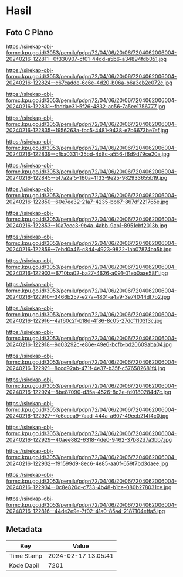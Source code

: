# Hasil

## Foto C Plano

https://sirekap-obj-formc.kpu.go.id/3053/pemilu/pdpr/72/04/06/20/06/7204062006004-20240216-122811--0f330907-cf01-44dd-a5b6-a34894fdb051.jpg

https://sirekap-obj-formc.kpu.go.id/3053/pemilu/pdpr/72/04/06/20/06/7204062006004-20240216-122824--c67cadde-6c6e-4d20-b06a-b6a3eb2e072c.jpg

https://sirekap-obj-formc.kpu.go.id/3053/pemilu/pdpr/72/04/06/20/06/7204062006004-20240216-122831--fbddae31-5f26-4832-ac56-7a5ee1756777.jpg

https://sirekap-obj-formc.kpu.go.id/3053/pemilu/pdpr/72/04/06/20/06/7204062006004-20240216-122835--1956263a-fbc5-4481-9438-e7b6673be7ef.jpg

https://sirekap-obj-formc.kpu.go.id/3053/pemilu/pdpr/72/04/06/20/06/7204062006004-20240216-122839--cfba0331-35bd-4d8c-a556-f6d9d79ce20a.jpg

https://sirekap-obj-formc.kpu.go.id/3053/pemilu/pdpr/72/04/06/20/06/7204062006004-20240216-122845--bf7a2af5-160a-4f33-9e25-982933655b19.jpg

https://sirekap-obj-formc.kpu.go.id/3053/pemilu/pdpr/72/04/06/20/06/7204062006004-20240216-122850--60e7ee32-21a7-4235-bb67-867df221765e.jpg

https://sirekap-obj-formc.kpu.go.id/3053/pemilu/pdpr/72/04/06/20/06/7204062006004-20240216-122853--10a7ecc3-9b4a-4abb-9ab1-8951cbf2013b.jpg

https://sirekap-obj-formc.kpu.go.id/3053/pemilu/pdpr/72/04/06/20/06/7204062006004-20240216-122859--7ebd0a46-c8d4-4923-9822-1ab07874ba5b.jpg

https://sirekap-obj-formc.kpu.go.id/3053/pemilu/pdpr/72/04/06/20/06/7204062006004-20240216-122903--6710ba02-ba27-4626-a091-01eb0aae58f1.jpg

https://sirekap-obj-formc.kpu.go.id/3053/pemilu/pdpr/72/04/06/20/06/7204062006004-20240216-122910--3466b257-e27a-4801-a4a9-3e74044df7b2.jpg

https://sirekap-obj-formc.kpu.go.id/3053/pemilu/pdpr/72/04/06/20/06/7204062006004-20240216-122916--4af60c2f-b18d-4f86-8c05-27dcf1103f3c.jpg

https://sirekap-obj-formc.kpu.go.id/3053/pemilu/pdpr/72/04/06/20/06/7204062006004-20240216-122918--9d03292c-e86e-49e6-bcfb-bd20609aba04.jpg

https://sirekap-obj-formc.kpu.go.id/3053/pemilu/pdpr/72/04/06/20/06/7204062006004-20240216-122921--8ccd92ab-471f-4e37-b35f-c576582681f4.jpg

https://sirekap-obj-formc.kpu.go.id/3053/pemilu/pdpr/72/04/06/20/06/7204062006004-20240216-122924--8be87090-d35a-4526-8c2e-fd0180284d7c.jpg

https://sirekap-obj-formc.kpu.go.id/3053/pemilu/pdpr/72/04/06/20/06/7204062006004-20240216-122927--7c6ccca9-7aad-444a-a607-49ecb214f4c0.jpg

https://sirekap-obj-formc.kpu.go.id/3053/pemilu/pdpr/72/04/06/20/06/7204062006004-20240216-122929--40aee882-6318-4de0-9462-37b82d7a3bb7.jpg

https://sirekap-obj-formc.kpu.go.id/3053/pemilu/pdpr/72/04/06/20/06/7204062006004-20240216-122932--f91599d9-8ec6-4e85-aa0f-659f7bd3daee.jpg

https://sirekap-obj-formc.kpu.go.id/3053/pemilu/pdpr/72/04/06/20/06/7204062006004-20240216-122934--0c8e820d-c733-4b48-b1ce-080b278031ce.jpg

https://sirekap-obj-formc.kpu.go.id/3053/pemilu/pdpr/72/04/06/20/06/7204062006004-20240216-122816--44de2e9e-7f02-41a0-85a4-2187104effa5.jpg


## Metadata

| Key        | Value               |
| ---------- | ------------------- |
| Time Stamp | 2024-02-17 13:05:41 |
| Kode Dapil | 7201                |



